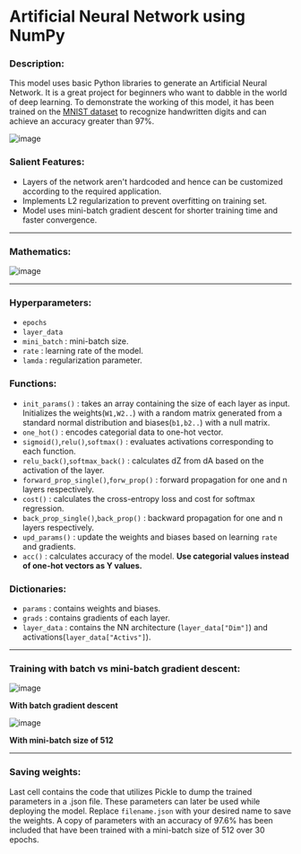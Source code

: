 # Artificial Neural Network using NumPy

### Description: 
This model uses basic Python libraries to generate an Artificial Neural Network. It is a great project for beginners who want to dabble in the world of deep learning. To demonstrate the working of this model, it has been trained on the [MNIST dataset](https://www.kaggle.com/competitions/digit-recognizer/data) to recognize handwritten digits and can achieve an accuracy greater than 97%. 

![image](https://user-images.githubusercontent.com/103637312/177565838-d48f2c18-5ee2-43c9-b7ee-abff22ef096c.png)


### Salient Features:
- Layers of the network aren't hardcoded and hence can be customized according to the required application. 
- Implements L2 regularization to prevent overfitting on training set.
- Model uses mini-batch gradient descent for shorter training time and faster convergence.
---

### Mathematics:
![image](https://user-images.githubusercontent.com/103637312/177567020-e3d6ee3e-4b43-4a69-9afa-cbc5707aea80.png)

---
### Hyperparameters:
- `epochs` 
- `layer_data`
- `mini_batch` : mini-batch size.
- `rate` : learning rate of the model.
- `lamda` : regularization parameter.

### Functions:
- `init_params()` : takes an array containing the size of each layer as input. Initializes the weights(`W1,W2..`) with a random matrix generated from a standard normal distribution and biases(`b1,b2..`) with a null matrix.
- `one_hot()` : encodes categorial data to one-hot vector.
- `sigmoid()`,`relu()`,`softmax()` : evaluates activations corresponding to each function.
- `relu_back()`,`softmax_back()` : calculates dZ from dA based on the activation of the layer.  
- `forward_prop_single()`,`forw_prop()` : forward propagation for one and n layers respectively.
- `cost()` : calculates the cross-entropy loss and cost for softmax regression. 
- `back_prop_single()`,`back_prop()` : backward propagation for one and n layers respectively.
- `upd_params()` : update the weights and biases based on learning `rate` and gradients. 
- `acc()` : calculates accuracy of the model. **Use categorial values instead of one-hot vectors as Y values.**

### Dictionaries:
- `params` : contains weights and biases.
- `grads` : contains gradients of each layer.
- `layer_data` : contains the NN architecture (`layer_data["Dim"]`) and activations(`layer_data["Activs"]`). 
---
### Training with batch vs mini-batch gradient descent:
![image](https://user-images.githubusercontent.com/103637312/177566081-f7e679b7-2270-4d93-b45e-29a720ca438e.png)   

**With batch gradient descent**


![image](https://user-images.githubusercontent.com/103637312/177564586-88040f92-abac-4936-a8e1-1d94dce4755c.png)
  
 **With mini-batch size of 512**

---
### Saving weights:
Last cell contains the code that utilizes Pickle to dump the trained parameters in a .json file. These parameters can later be used while deploying the model. Replace `filename.json` with your desired name to save the weights. A copy of parameters with an accuracy of 97.6% has been included that have been trained with a mini-batch size of 512 over 30 epochs.  
